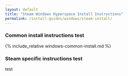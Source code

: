```yaml
---
layout: default
title: "Steam Windows Hyperspace Install Instructions"
permalink: /install-guides/windows/steam-install/
---
```


### Common install instructions test
{% include_relative windows-common-install.md %}

### Steam specific instructions test
test
